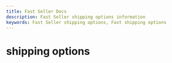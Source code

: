 ```yaml
---
title: Fast Seller Docs
description: Fast Seller shipping options information
keywords: Fast Seller shipping options, Fast shipping options
---
```


# shipping options
